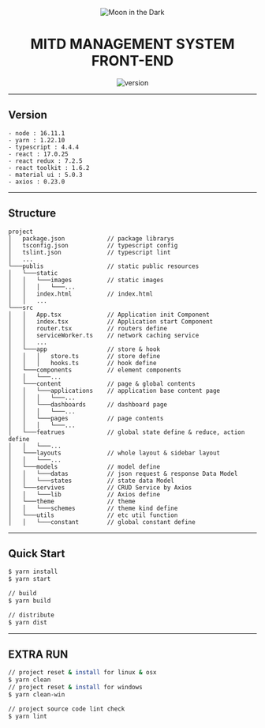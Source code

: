 <p align="center">
    <a hrer="">
        <img src="" alt="Moon in the Dark">
    </a>
</p>
<h1 align="center">
    <b>MITD MANAGEMENT SYSTEM FRONT-END</b>
</h1>
<div align="center">

![version](https://img.shields.io/badge/version-0.1.0-blue.svg)

</div>

---
## Version
    - node : 16.11.1
    - yarn : 1.22.10
    - typescript : 4.4.4
    - react : 17.0.25
    - react redux : 7.2.5
    - react toolkit : 1.6.2
    - material ui : 5.0.3
    - axios : 0.23.0

---

## Structure
```
project
│   package.json            // package librarys 
│   tsconfig.json           // typescript config
│   tslint.json             // typescript lint
│   ...
└───publis                  // static public resources
│   └───static              
│   │   └───images          // static images
│   │   │   └───...
│   │   index.html          // index.html
│   │   ...
└───src
│   │   App.tsx             // Application init Component
│   │   index.tsx           // Application start Component    
│   │   router.tsx          // routers define
│   │   serviceWorker.ts    // network caching service
│   │   ...
│   └───app                 // store & hook
│   │   │   store.ts        // store define
│   │   │   hooks.ts        // hook define
│   └───components          // element components
│   │   └───...
│   └───content             // page & global contents
│   │   └───applications    // application base content page
│   │   │   └───...
│   │   └───dashboards      // dashboard page
│   │   │   └───...
│   │   └───pages           // page contents
│   │   │   └───...
│   └───featrues            // global state define & reduce, action define
│   │   └───...
│   └───layouts             // whole layout & sidebar layout
│   │   └───...
│   └───models              // model define
│   │   └───datas           // json request & response Data Model
│   │   └───states          // state data Model
│   └───servives            // CRUD Service by Axios
│   │   └───lib             // Axios define
│   └───theme               // theme 
│   │   └───schemes         // theme kind define
│   └───utils               // etc util function
│   │   └───constant        // global constant define    
```
---

## Quick Start
```bash
$ yarn install
$ yarn start

// build
$ yarn build

// distribute
$ yarn dist
```

---

## EXTRA RUN
```bash
// project reset & install for linux & osx
$ yarn clean 
// project reset & install for windows
$ yarn clean-win 

// project source code lint check
$ yarn lint
```